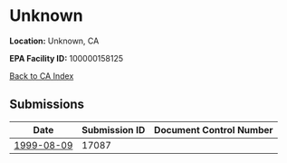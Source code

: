 # Unknown

**Location:** Unknown, CA

**EPA Facility ID:** 100000158125

[Back to CA Index](../../index.md)

## Submissions

| Date | Submission ID | Document Control Number |
|------|--------------|-------------------------|
| [1999-08-09](submissions/17087.md) | 17087 |  |
